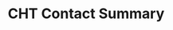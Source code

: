 ---
title: CHT Contact Summary
linkTitle: Contact Summary
identifier: Contact Summary
weight: 5
description: >
  Overview and configuration of CHT Contact Summary
---